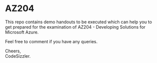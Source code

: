 # AZ204
This repo contains demo handouts to be executed which can help you to get prepared for the examination of AZ204 - Developing Solutions for Microsoft Azure. 

Feel free to comment if you have any queries.

Cheers,<br>
CodeSizzler.
